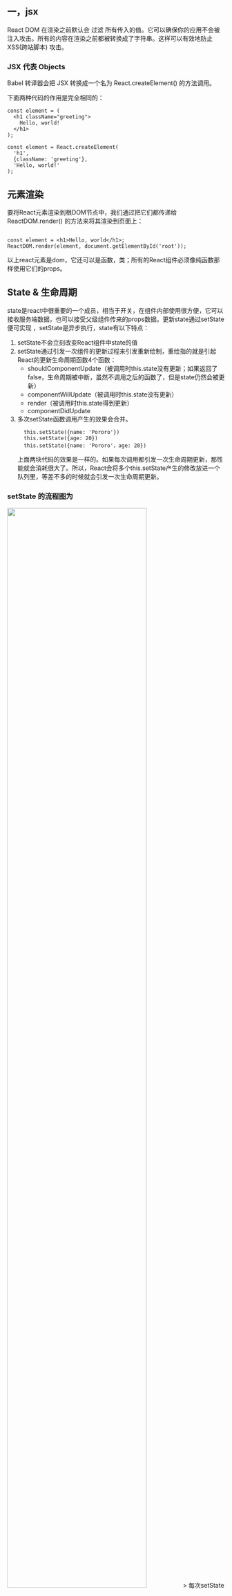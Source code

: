 ## 一，jsx
React DOM 在渲染之前默认会 过滤 所有传入的值。它可以确保你的应用不会被注入攻击。所有的内容在渲染之前都被转换成了字符串。这样可以有效地防止 XSS(跨站脚本) 攻击。
### JSX 代表 Objects

Babel 转译器会把 JSX 转换成一个名为 React.createElement() 的方法调用。

下面两种代码的作用是完全相同的：

```
const element = (
  <h1 className="greeting">
    Hello, world!
  </h1>
);

const element = React.createElement(
  'h1',
  {className: 'greeting'},
  'Hello, world!'
);

```

## 元素渲染

要将React元素渲染到根DOM节点中，我们通过把它们都传递给 ReactDOM.render() 的方法来将其渲染到页面上：
```

const element = <h1>Hello, world</h1>;
ReactDOM.render(element, document.getElementById('root'));
```

以上react元素是dom，它还可以是函数，类；所有的React组件必须像纯函数那样使用它们的props。

## State & 生命周期
state是react中很重要的一个成员，相当于开关，在组件内部使用很方便，它可以接收服务端数据，也可以接受父级组件传来的props数据。更新state通过setState便可实现
，setState是异步执行，state有以下特点：
1. setState不会立刻改变React组件中state的值
2. setState通过引发一次组件的更新过程来引发重新绘制，重绘指的就是引起React的更新生命周期函数4个函数：
    * shouldComponentUpdate（被调用时this.state没有更新；如果返回了false，生命周期被中断，虽然不调用之后的函数了，但是state仍然会被更新）
    * componentWillUpdate（被调用时this.state没有更新）
    * render（被调用时this.state得到更新）
    * componentDidUpdate
3. 多次setState函数调用产生的效果会合并。
    ```
      this.setState({name: 'Pororo'})
      this.setState({age: 20})
      this.setState({name: 'Pororo'，age: 20})
    ```
    上面两块代码的效果是一样的。如果每次调用都引发一次生命周期更新，那性能就会消耗很大了。所以，React会将多个this.setState产生的修改放进一个队列里，等差不多的时候就会引发一次生命周期更新。
### setState 的流程图为
<img src="https://note.youdao.com/yws/public/resource/779aae439a4b988a0a535e3b02ef9eb5/xmlnote/69F576BA52CA40229768CC678D2BDAD2/5489" style="width:80%;margin 2% auto">
> 每次setState产生新的state会依次被存入一个队列，然后会根据isBacthingUpdates变量判断是直接更新this.state还是放进dirtyComponent里回头再说。isBatchingUpdates默认是false，也就表示setState会同步更新this.state。但是，当React在调用事件处理函数之前就会调用batchedUpdates，这个函数会把isBatchingUpdates修改为true，造成的后果就是由React控制的事件处理过程setState不会同步更新this.state。    

### 同步更新state的办法
1. callback
    ```
          this.setState({  
      count: this.state.count + 1
    }, () => {
      this.setState({
        count: this.state.count + 1
      });
    });
    ```
    可以用promise封装下
    
    ```
            function setStateAsync(nextState){  
          return new Promise(resolve => {
            this.setState(nextState, resolve);
          });
        }
        
    ```
2. 函数方式   
nextState也可以是一个function，称为状态计算函数，结构为function(state, props) => newState。这个函数会将每次更新加入队列中，执行时通过当前的state和props来获取新的state。那么上面的例子就可以这样写
```
  this.setState((state, props) => {
    return {count: state.count + 1};
})
console.log(this.state.count) // 第一次输出
this.setState((state, props) => {
    return {count: state.count + 1};
})

```
3. 将setState放在定时器里面

## 事件处理
### 向事件处理程序传递参数

```
<button onClick={(e) => this.deleteRow(id, e)}>Delete Row</button>
<button onClick={this.deleteRow.bind(this, id)}>Delete Row</button>

```
上面两个例子中，参数 e 作为 React 事件对象将会被作为第二个参数进行传递。通过箭头函数的方式，事件对象必须显式的进行传递，但是通过 bind 的方式，事件对象以及更多的参数将会被隐式的进行传递。

值得注意的是，通过 bind 方式向监听函数传参，在类组件中定义的监听函数，事件对象 e 要排在所传递参数的后面，例如:
```
    class Popper extends React.Component{
    constructor(){
        super();
        this.state = {name:'Hello world!'};
    }
    
    preventPop(name, e){    //事件对象e要放在最后
        e.preventDefault();
        alert(name);
    }
    
    render(){
        return (
            <div>
                <p>hello</p>
                {/* Pass params via bind() method. */}
                <a href="https://reactjs.org" onClick={this.preventPop.bind(this,this.state.name)}>Click</a>
            </div>
        );
    }
}

```


## 表单之select 标签

在HTML当中，<select>会创建一个下拉列表，selected属性是被选中的一项，在React中，并不使用之前的selected属性，而在根select标签上用value属性来
表示选中项。这在受控组件中更为方便，因为你只需要在一个地方来更新组件 
 
  ```
 <select value={this.state.value} onChange={this.handleChange}>
 
  ```


















